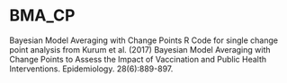 # BMA_CP
Bayesian Model Averaging with Change Points
R Code for single change point analysis from Kurum et al. (2017) Bayesian Model Averaging with Change Points to Assess the Impact of Vaccination and Public Health Interventions. Epidemiology. 28(6):889-897.
